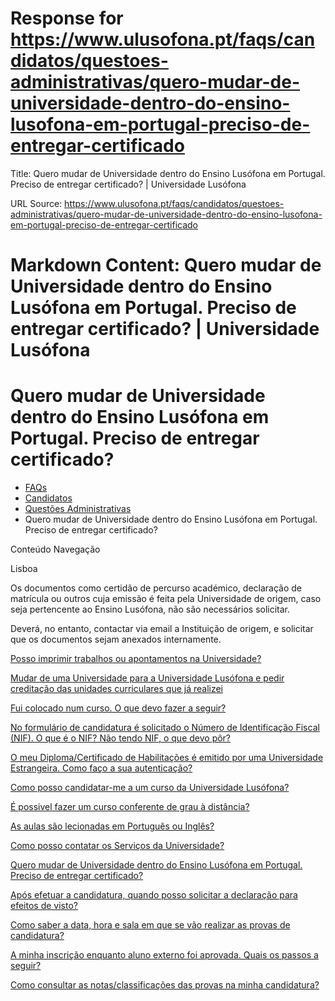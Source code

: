 # Response for https://www.ulusofona.pt/faqs/candidatos/questoes-administrativas/quero-mudar-de-universidade-dentro-do-ensino-lusofona-em-portugal-preciso-de-entregar-certificado

Title: Quero mudar de Universidade dentro do Ensino Lusófona em Portugal. Preciso de entregar certificado? | Universidade Lusófona

URL Source: https://www.ulusofona.pt/faqs/candidatos/questoes-administrativas/quero-mudar-de-universidade-dentro-do-ensino-lusofona-em-portugal-preciso-de-entregar-certificado

Markdown Content:
Quero mudar de Universidade dentro do Ensino Lusófona em Portugal. Preciso de entregar certificado? | Universidade Lusófona
===============

 

Quero mudar de Universidade dentro do Ensino Lusófona em Portugal. Preciso de entregar certificado?
===================================================================================================

*   [FAQs](https://www.ulusofona.pt/faqs/)
*   [Candidatos](https://www.ulusofona.pt/faqs/candidatos)
*   [Questões Administrativas](https://www.ulusofona.pt/faqs/candidatos/questoes-administrativas)
*   Quero mudar de Universidade dentro do Ensino Lusófona em Portugal. Preciso de entregar certificado?

[](https://www.ulusofona.pt/)

Conteúdo Navegação

Lisboa

Os documentos como certidão de percurso académico, declaração de matrícula ou outros cuja emissão é feita pela Universidade de origem, caso seja pertencente ao Ensino Lusófona, não são necessários solicitar.

Deverá, no entanto, contactar via email a Instituição de origem, e solicitar que os documentos sejam anexados internamente.

[Posso imprimir trabalhos ou apontamentos na Universidade?](https://www.ulusofona.pt/faqs/candidatos/questoes-administrativas/como-posso-imprimir-na-universidade)

[Mudar de uma Universidade para a Universidade Lusófona e pedir creditação das unidades curriculares que já realizei](https://www.ulusofona.pt/faqs/candidatos/questoes-administrativas/mudar-de-uma-universidade-para-a-universidade-lusofona-e-pedir-creditacao-das-unidades-curriculares-que-ja-realizei)

[Fui colocado num curso. O que devo fazer a seguir?](https://www.ulusofona.pt/faqs/candidatos/questoes-administrativas/fui-colocado-num-curso-o-que-devo-fazer-a-seguir)

[No formulário de candidatura é solicitado o Número de Identificação Fiscal (NIF). O que é o NIF? Não tendo NIF, o que devo pôr?](https://www.ulusofona.pt/faqs/candidatos/questoes-administrativas/no-formulario-de-candidatura-e-solicitado-o-numero-de-identificacao-fiscal-nif-o-que-e-o-nif-nao-tendo-nif-o-que-devo-por)

[O meu Diploma/Certificado de Habilitações é emitido por uma Universidade Estrangeira. Como faço a sua autenticação?](https://www.ulusofona.pt/faqs/candidatos/questoes-administrativas/o-meu-diplomacertificado-de-habilitacoes-e-emitido-por-uma-universidade-estrangeira-como-faco-a-sua-autenticacao)

[Como posso candidatar-me a um curso da Universidade Lusófona?](https://www.ulusofona.pt/faqs/candidatos/questoes-administrativas/como-posso-candidatarme-a-um-curso-da-universidade-lusofona-de-humanidades-e-tecnologias)

[É possivel fazer um curso conferente de grau à distância?](https://www.ulusofona.pt/faqs/candidatos/questoes-administrativas/e-possivel-fazer-um-curso-conferente-de-grau-a-distancia)

[As aulas são lecionadas em Português ou Inglês?](https://www.ulusofona.pt/faqs/candidatos/questoes-administrativas/as-aulas-sao-lecionadas-em-portugues-ou-ingles)

[Como posso contatar os Serviços da Universidade?](https://www.ulusofona.pt/faqs/candidatos/questoes-administrativas/como-posso-contatar-os-servicos-da-universidade)

[Quero mudar de Universidade dentro do Ensino Lusófona em Portugal. Preciso de entregar certificado?](https://www.ulusofona.pt/faqs/candidatos/questoes-administrativas/quero-mudar-de-universidade-dentro-do-ensino-lusofona-em-portugal-preciso-de-entregar-certificado)

[Após efetuar a candidatura, quando posso solicitar a declaração para efeitos de visto?](https://www.ulusofona.pt/faqs/candidatos/questoes-administrativas/apos-efetuar-a-candidatura-quando-posso-solicitar-a-declaracao-para-efeitos-de-visto)

[Como saber a data, hora e sala em que se vão realizar as provas de candidatura?](https://www.ulusofona.pt/faqs/candidatos/questoes-administrativas/como-saber-a-data-hora-e-em-que-sala-se-vai-realizar-provas-respeitante-a-sua-candidatura)

[A minha inscrição enquanto aluno externo foi aprovada. Quais os passos a seguir?](https://www.ulusofona.pt/faqs/candidatos/questoes-administrativas/a-minha-inscricao-enquanto-aluno-externo-foi-aprovada-quais-os-passos-a-seguir)

[Como consultar as notas/classificações das provas na minha candidatura?](https://www.ulusofona.pt/faqs/candidatos/questoes-administrativas/como-consultar-as-notasclassificacoes-das-provas-na-minha-candidatura-)

